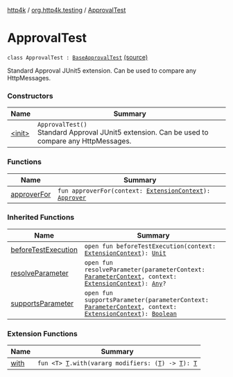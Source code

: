 [http4k](../../index.md) / [org.http4k.testing](../index.md) / [ApprovalTest](./index.md)

# ApprovalTest

`class ApprovalTest : `[`BaseApprovalTest`](../-base-approval-test/index.md) [(source)](https://github.com/http4k/http4k/blob/master/http4k-testing-approval/src/main/kotlin/org/http4k/testing/ApprovalTest.kt#L49)

Standard Approval JUnit5 extension. Can be used to compare any HttpMessages.

### Constructors

| Name | Summary |
|---|---|
| [&lt;init&gt;](-init-.md) | `ApprovalTest()`<br>Standard Approval JUnit5 extension. Can be used to compare any HttpMessages. |

### Functions

| Name | Summary |
|---|---|
| [approverFor](approver-for.md) | `fun approverFor(context: `[`ExtensionContext`](https://junit.org/junit5/docs/5.4.2/api/org/junit/jupiter/api/extension/ExtensionContext.html)`): `[`Approver`](../-approver/index.md) |

### Inherited Functions

| Name | Summary |
|---|---|
| [beforeTestExecution](../-base-approval-test/before-test-execution.md) | `open fun beforeTestExecution(context: `[`ExtensionContext`](https://junit.org/junit5/docs/5.4.2/api/org/junit/jupiter/api/extension/ExtensionContext.html)`): `[`Unit`](https://kotlinlang.org/api/latest/jvm/stdlib/kotlin/-unit/index.html) |
| [resolveParameter](../-base-approval-test/resolve-parameter.md) | `open fun resolveParameter(parameterContext: `[`ParameterContext`](https://junit.org/junit5/docs/5.4.2/api/org/junit/jupiter/api/extension/ParameterContext.html)`, context: `[`ExtensionContext`](https://junit.org/junit5/docs/5.4.2/api/org/junit/jupiter/api/extension/ExtensionContext.html)`): `[`Any`](https://kotlinlang.org/api/latest/jvm/stdlib/kotlin/-any/index.html)`?` |
| [supportsParameter](../-base-approval-test/supports-parameter.md) | `open fun supportsParameter(parameterContext: `[`ParameterContext`](https://junit.org/junit5/docs/5.4.2/api/org/junit/jupiter/api/extension/ParameterContext.html)`, context: `[`ExtensionContext`](https://junit.org/junit5/docs/5.4.2/api/org/junit/jupiter/api/extension/ExtensionContext.html)`): `[`Boolean`](https://kotlinlang.org/api/latest/jvm/stdlib/kotlin/-boolean/index.html) |

### Extension Functions

| Name | Summary |
|---|---|
| [with](../../org.http4k.core/with.md) | `fun <T> `[`T`](../../org.http4k.core/with.md#T)`.with(vararg modifiers: (`[`T`](../../org.http4k.core/with.md#T)`) -> `[`T`](../../org.http4k.core/with.md#T)`): `[`T`](../../org.http4k.core/with.md#T) |

